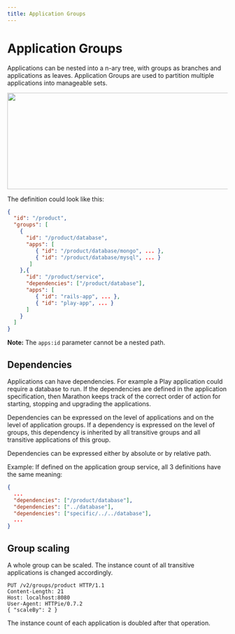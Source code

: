 ```yaml
---
title: Application Groups
---
```


# Application Groups

Applications can be nested into a n-ary tree, with groups as branches and applications as leaves.
Application Groups are used to partition multiple applications into manageable sets.

<p class="text-center">
  <img src="{{ site.baseurl}}/img/hierarchy.png" width="645" height="220" alt="">
</p>


The definition could look like this:


```json
{
  "id": "/product",
  "groups": [
    {
      "id": "/product/database",
      "apps": [
         { "id": "/product/database/mongo", ... },
         { "id": "/product/database/mysql", ... }
       ]
    },{
      "id": "/product/service",
      "dependencies": ["/product/database"],
      "apps": [
         { "id": "rails-app", ... },
         { "id": "play-app", ... }
      ]
    }
  ]
}
```

**Note:** The `apps:id` parameter cannot be a nested path.

## Dependencies 

Applications can have dependencies. For example a Play application could require a database to run. 
If the dependencies are defined in the application specification, then Marathon keeps track of the
correct order of action for starting, stopping and upgrading the applications.

Dependencies can be expressed on the level of applications and on the level of application groups.
If a dependency is expressed on the level of groups, this dependency is inherited by all transitive groups and all transitive applications of this group.  

Dependencies can be expressed either by absolute or by relative path.

Example:
If defined on the application group service, all 3 definitions have the same meaning:

```json
{
  ...
  "dependencies": ["/product/database"],
  "dependencies": ["../database"],
  "dependencies": ["specific/../../database"],
  ...
}  
```

## Group scaling

A whole group can be scaled.
The instance count of all transitive applications is changed accordingly.

```http
PUT /v2/groups/product HTTP/1.1
Content-Length: 21
Host: localhost:8080
User-Agent: HTTPie/0.7.2
{ "scaleBy": 2 }
```

The instance count of each application is doubled after that operation.
